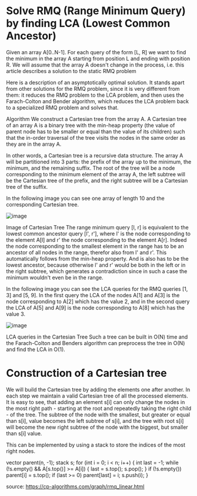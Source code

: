 # Solve RMQ (Range Minimum Query) by finding LCA (Lowest Common Ancestor)
Given an array A[0..N-1]. For each query of the form [L, R] we want to find the minimum in the array A starting from position L and ending with position R. We will assume that the array A doesn't change in the process, i.e. this article describes a solution to the static RMQ problem

Here is a description of an asymptotically optimal solution. It stands apart from other solutions for the RMQ problem, since it is very different from them: it reduces the RMQ problem to the LCA problem, and then uses the Farach-Colton and Bender algorithm, which reduces the LCA problem back to a specialized RMQ problem and solves that.

Algorithm
We construct a Cartesian tree from the array A. A Cartesian tree of an array A is a binary tree with the min-heap property (the value of parent node has to be smaller or equal than the value of its children) such that the in-order traversal of the tree visits the nodes in the same order as they are in the array A.

In other words, a Cartesian tree is a recursive data structure. The array A will be partitioned into 3 parts: the prefix of the array up to the minimum, the minimum, and the remaining suffix. The root of the tree will be a node corresponding to the minimum element of the array A, the left subtree will be the Cartesian tree of the prefix, and the right subtree will be a Cartesian tree of the suffix.

In the following image you can see one array of length 10 and the corresponding Cartesian tree.

![image](https://user-images.githubusercontent.com/101459465/179844778-ab488aee-829d-468e-a58e-9d5ab0dced51.png)


Image of Cartesian Tree
The range minimum query [l, r] is equivalent to the lowest common ancestor query [l', r'], where l' is the node corresponding to the element A[l] and r' the node corresponding to the element A[r]. Indeed the node corresponding to the smallest element in the range has to be an ancestor of all nodes in the range, therefor also from l' and r'. This automatically follows from the min-heap property. And is also has to be the lowest ancestor, because otherwise l' and r' would be both in the left or in the right subtree, which generates a contradiction since in such a case the minimum wouldn't even be in the range.

In the following image you can see the LCA queries for the RMQ queries [1, 3] and [5, 9]. In the first query the LCA of the nodes A[1] and A[3] is the node corresponding to A[2] which has the value 2, and in the second query the LCA of A[5] and A[9] is the node corresponding to A[8] which has the value 3.

![image](https://user-images.githubusercontent.com/101459465/179844838-09c63083-6fd4-40d4-aa04-5eba502182a0.png)


LCA queries in the Cartesian Tree
Such a tree can be built in O(N) time and the Farach-Colton and Benders algorithm can preprocess the tree in O(N) and find the LCA in O(1).

# Construction of a Cartesian tree
We will build the Cartesian tree by adding the elements one after another. In each step we maintain a valid Cartesian tree of all the processed elements. It is easy to see, that adding an element s[i] can only change the nodes in the most right path - starting at the root and repeatedly taking the right child - of the tree. The subtree of the node with the smallest, but greater or equal than s[i], value becomes the left subtree of s[i], and the tree with root s[i] will become the new right subtree of the node with the biggest, but smaller than s[i] value.

This can be implemented by using a stack to store the indices of the most right nodes.


vector<int> parent(n, -1);
stack<int> s;
for (int i = 0; i < n; i++) {
    int last = -1;
    while (!s.empty() && A[s.top()] >= A[i]) {
        last = s.top();
        s.pop();
    }
    if (!s.empty())
        parent[i] = s.top();
    if (last >= 0)
        parent[last] = i;
    s.push(i);
}



source: https://cp-algorithms.com/graph/rmq_linear.html
